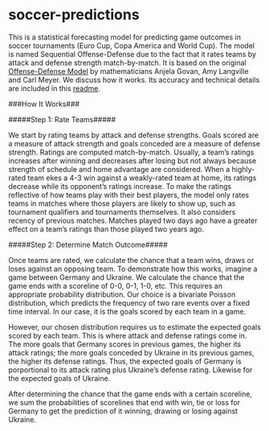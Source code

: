 # soccer-predictions

This is a statistical forecasting model for predicting game outcomes in soccer tournaments (Euro Cup, Copa America and World Cup).   The model is named Sequential Offense-Defense due to the fact that it rates teams by attack and defense strength match-by-match.  It is based on the original [Offense-Defense Model](http://meyer.math.ncsu.edu/Meyer/Talks/OD_RankingCharleston.pdf) by mathematicians Anjela Govan, Amy Langville and Carl Meyer.   We discuss how it works.  Its accuracy and technical details are included in this [readme](https://github.com/thezane/soccer-predictions/blob/master/technicalReadme.pdf).

###How It Works###

#####Step 1: Rate Teams#####

We start by rating teams by attack and defense strengths.  Goals scored are a measure of attack strength and goals conceded are a measure of defense strength.  Ratings are computed match-by-match.  Usually, a team’s ratings increases after winning and decreases after losing but not always because strength of schedule and home advantage are considered.  When a highly-rated team ekes a 4-3 win against a weakly-rated team at home, its ratings decrease while its opponent’s ratings increase.  To make the ratings reflective of how teams play with their best players, the model only rates teams in matches where those players are likely to show up, such as tournament qualifiers and tournaments themselves.  It also considers recency of previous matches.  Matches played two days ago have a greater effect on a team’s ratings than those played two years ago.

#####Step 2: Determine Match Outcome#####

Once teams are rated, we calculate the chance that a team wins, draws or loses against an opposing team.  To demonstrate how this works,
imagine a game between Germany and Ukraine.  We calculate the chance that the game ends with a scoreline of 0-0, 0-1, 1-0, etc.  This
requires an appropriate probability distribution.  Our choice is a bivariate Poisson distribution, which predicts the frequency of two rare
events over a fixed time interval.  In our case, it is the goals scored by each team in a game.

However, our chosen distribution requires us to estimate the expected goals scored by each team.  This is where attack and defense ratings
come in.  The more goals that Germany scores in previous games, the higher its attack ratings; the more goals conceded by Ukraine in its
previous games, the higher its defense ratings.  Thus, the expected goals of Germany is porportional to its attack rating plus Ukraine’s
defense rating.  Likewise for the expected goals of Ukraine.

After determining the chance that the game ends with a certain scoreline, we sum the probabilities of scorelines that end with win, tie or
loss for Germany to get the prediction of it winning, drawing or losing against Ukraine.
